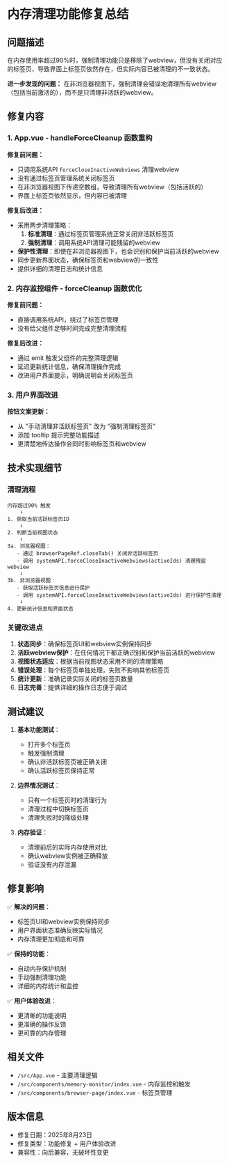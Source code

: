 # 内存清理功能修复总结

## 问题描述

在内存使用率超过90%时，强制清理功能只是移除了webview，但没有关闭对应的标签页，导致界面上标签页依然存在，但实际内容已被清理的不一致状态。

**进一步发现的问题：**
在非浏览器视图下，强制清理会错误地清理所有webview（包括当前激活的），而不是只清理非活跃的webview。

## 修复内容

### 1. App.vue - handleForceCleanup 函数重构

**修复前问题：**
- 只调用系统API `forceCloseInactiveWebviews` 清理webview
- 没有通过标签页管理系统关闭标签页
- 在非浏览器视图下传递空数组，导致清理所有webview（包括活跃的）
- 界面上标签页依然显示，但内容已被清理

**修复后改进：**
- 采用两步清理策略：
  1. **标准清理**：通过标签页管理系统正常关闭非活跃标签页
  2. **强制清理**：调用系统API清理可能残留的webview
- **保护性清理**：即使在非浏览器视图下，也会识别和保护当前活跃的webview
- 同步更新界面状态，确保标签页和webview的一致性
- 提供详细的清理日志和统计信息

### 2. 内存监控组件 - forceCleanup 函数优化

**修复前问题：**
- 直接调用系统API，绕过了标签页管理
- 没有给父组件足够时间完成完整清理流程

**修复后改进：**
- 通过 emit 触发父组件的完整清理逻辑
- 延迟更新统计信息，确保清理操作完成
- 改进用户界面提示，明确说明会关闭标签页

### 3. 用户界面改进

**按钮文案更新：**
- 从 "手动清理非活跃标签页" 改为 "强制清理标签页"
- 添加 tooltip 提示完整功能描述
- 更清楚地传达操作会同时影响标签页和webview

## 技术实现细节

### 清理流程

```
内存超过90% 触发
    ↓
1. 获取当前活跃标签页ID
    ↓
2. 判断当前视图状态
    ↓
3a. 浏览器视图：
   - 通过 browserPageRef.closeTab() 关闭非活跃标签页
   - 调用 systemAPI.forceCloseInactiveWebviews(activeIds) 清理残留webview
    ↓
3b. 非浏览器视图：
   - 获取活跃标签页信息进行保护
   - 调用 systemAPI.forceCloseInactiveWebviews(activeIds) 进行保护性清理
    ↓
4. 更新统计信息和界面状态
```

### 关键改进点

1. **状态同步**：确保标签页UI和webview实例保持同步
2. **活跃webview保护**：在任何情况下都正确识别和保护当前活跃的webview
3. **视图状态适应**：根据当前视图状态采用不同的清理策略
4. **错误处理**：每个标签页单独处理，失败不影响其他标签页
5. **统计更新**：准确记录实际关闭的标签页数量
6. **日志完善**：提供详细的操作日志便于调试

## 测试建议

1. **基本功能测试**：
   - 打开多个标签页
   - 触发强制清理
   - 确认非活跃标签页被正确关闭
   - 确认活跃标签页保持正常

2. **边界情况测试**：
   - 只有一个标签页时的清理行为
   - 清理过程中切换标签页
   - 清理失败时的降级处理

3. **内存验证**：
   - 清理前后的实际内存使用对比
   - 确认webview实例被正确释放
   - 验证没有内存泄漏

## 修复影响

✅ **解决的问题**：
- 标签页UI和webview实例保持同步
- 用户界面状态准确反映实际情况
- 内存清理更加彻底和可靠

✅ **保持的功能**：
- 自动内存保护机制
- 手动强制清理功能
- 详细的内存统计和监控

✅ **用户体验改进**：
- 更清晰的功能说明
- 更准确的操作反馈
- 更可靠的内存管理

## 相关文件

- `/src/App.vue` - 主要清理逻辑
- `/src/components/memory-monitor/index.vue` - 内存监控和触发
- `/src/components/browser-page/index.vue` - 标签页管理

## 版本信息

- 修复日期：2025年8月23日
- 修复类型：功能修复 + 用户体验改进
- 兼容性：向后兼容，无破坏性变更
